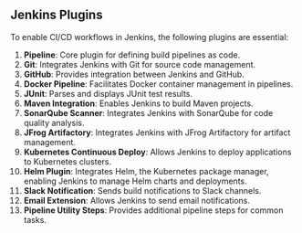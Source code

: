 ## Jenkins Plugins

To enable CI/CD workflows in Jenkins, the following plugins are essential:

1. **Pipeline**: Core plugin for defining build pipelines as code.
2. **Git**: Integrates Jenkins with Git for source code management.
3. **GitHub**: Provides integration between Jenkins and GitHub.
4. **Docker Pipeline**: Facilitates Docker container management in pipelines.
5. **JUnit**: Parses and displays JUnit test results.
6. **Maven Integration**: Enables Jenkins to build Maven projects.
7. **SonarQube Scanner**: Integrates Jenkins with SonarQube for code quality analysis.
8. **JFrog Artifactory**: Integrates Jenkins with JFrog Artifactory for artifact management.
9. **Kubernetes Continuous Deploy**: Allows Jenkins to deploy applications to Kubernetes clusters.
10. **Helm Plugin**: Integrates Helm, the Kubernetes package manager, enabling Jenkins to manage Helm charts and deployments.
11. **Slack Notification**: Sends build notifications to Slack channels.
12. **Email Extension**: Allows Jenkins to send email notifications.
13. **Pipeline Utility Steps**: Provides additional pipeline steps for common tasks.


